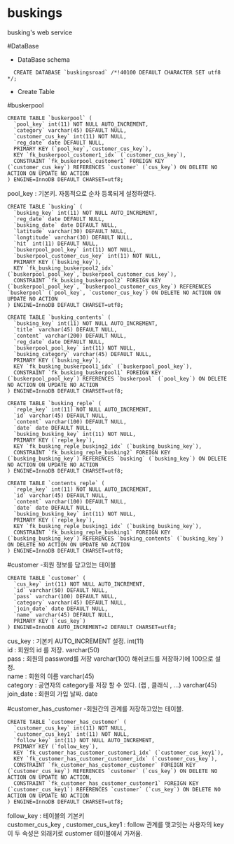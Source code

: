 # buskings
busking's web service  

#DataBase  

- DataBase schema

~~~
  CREATE DATABASE `buskingsroad` /*!40100 DEFAULT CHARACTER SET utf8 */;
~~~~
 
 - Create Table
 
 #buskerpool

~~~~
CREATE TABLE `buskerpool` (
  `pool_key` int(11) NOT NULL AUTO_INCREMENT,  
  `category` varchar(45) DEFAULT NULL,  
  `customer_cus_key` int(11) NOT NULL,  
  `reg_date` date DEFAULT NULL,  
  PRIMARY KEY (`pool_key`,`customer_cus_key`),  
  KEY `fk_buskerpool_customer1_idx` (`customer_cus_key`),  
  CONSTRAINT `fk_buskerpool_customer1` FOREIGN KEY (`customer_cus_key`) REFERENCES `customer` (`cus_key`) ON DELETE NO ACTION ON UPDATE NO ACTION  
) ENGINE=InnoDB DEFAULT CHARSET=utf8;
~~~~
  pool_key  : 기본키.  자동적으로 순차 등록되게 설정하였다.

~~~~
CREATE TABLE `busking` (
  `busking_key` int(11) NOT NULL AUTO_INCREMENT,
  `reg_date` date DEFAULT NULL,
  `busking_date` date DEFAULT NULL,
  `latitude` varchar(30) DEFAULT NULL,
  `longtitude` varchar(30) DEFAULT NULL,
  `hit` int(11) DEFAULT NULL,
  `buskerpool_pool_key` int(11) NOT NULL,
  `buskerpool_customer_cus_key` int(11) NOT NULL,
  PRIMARY KEY (`busking_key`),
  KEY `fk_busking_buskerpool2_idx` (`buskerpool_pool_key`,`buskerpool_customer_cus_key`),
  CONSTRAINT `fk_busking_buskerpool2` FOREIGN KEY (`buskerpool_pool_key`, `buskerpool_customer_cus_key`) REFERENCES `buskerpool` (`pool_key`, `customer_cus_key`) ON DELETE NO ACTION ON UPDATE NO ACTION
) ENGINE=InnoDB DEFAULT CHARSET=utf8;
~~~~

~~~~
CREATE TABLE `busking_contents` (
  `busking_key` int(11) NOT NULL AUTO_INCREMENT,
  `title` varchar(45) DEFAULT NULL,
  `content` varchar(200) DEFAULT NULL,
  `reg_date` date DEFAULT NULL,
  `buskerpool_pool_key` int(11) NOT NULL,
  `busking_category` varchar(45) DEFAULT NULL,
  PRIMARY KEY (`busking_key`),
  KEY `fk_busking_buskerpool1_idx` (`buskerpool_pool_key`),
  CONSTRAINT `fk_busking_buskerpool1` FOREIGN KEY (`buskerpool_pool_key`) REFERENCES `buskerpool` (`pool_key`) ON DELETE NO ACTION ON UPDATE NO ACTION
) ENGINE=InnoDB DEFAULT CHARSET=utf8;
~~~~

~~~~
CREATE TABLE `busking_reple` (
  `reple_key` int(11) NOT NULL AUTO_INCREMENT,
  `id` varchar(45) DEFAULT NULL,
  `content` varchar(100) DEFAULT NULL,
  `date` date DEFAULT NULL,
  `busking_busking_key` int(11) NOT NULL,
  PRIMARY KEY (`reple_key`),
  KEY `fk_busking_reple_busking2_idx` (`busking_busking_key`),
  CONSTRAINT `fk_busking_reple_busking2` FOREIGN KEY (`busking_busking_key`) REFERENCES `busking` (`busking_key`) ON DELETE NO ACTION ON UPDATE NO ACTION
) ENGINE=InnoDB DEFAULT CHARSET=utf8;
~~~~

~~~~
CREATE TABLE `contents_reple` (
  `reple_key` int(11) NOT NULL AUTO_INCREMENT,
  `id` varchar(45) DEFAULT NULL,
  `content` varchar(100) DEFAULT NULL,
  `date` date DEFAULT NULL,
  `busking_busking_key` int(11) NOT NULL,
  PRIMARY KEY (`reple_key`),
  KEY `fk_busking_reple_busking1_idx` (`busking_busking_key`),
  CONSTRAINT `fk_busking_reple_busking1` FOREIGN KEY (`busking_busking_key`) REFERENCES `busking_contents` (`busking_key`) ON DELETE NO ACTION ON UPDATE NO ACTION
) ENGINE=InnoDB DEFAULT CHARSET=utf8;
~~~~

 #customer
  -회원 정보를 담고있는 테이블

~~~~
CREATE TABLE `customer` (
  `cus_key` int(11) NOT NULL AUTO_INCREMENT,
  `id` varchar(50) DEFAULT NULL,
  `pass` varchar(100) DEFAULT NULL,
  `category` varchar(45) DEFAULT NULL,
  `join_date` date DEFAULT NULL,
  `name` varchar(45) DEFAULT NULL,
  PRIMARY KEY (`cus_key`)
) ENGINE=InnoDB AUTO_INCREMENT=2 DEFAULT CHARSET=utf8;
~~~~

cus_key : 기본키  AUTO_INCREMENT 설정. int(11)  
	id : 회원의 id 를 저장. varchar(50)  
	pass : 회원의 password를 저장 varchar(100) 해쉬코드를 저장하기에 100으로 설정.   
	name : 회원의 이름 varchar(45)  
	category : 공연자의 category를 저장 할 수 있다. (랩 , 클래식 , ...) varchar(45)  
	join_date : 회원의 가입 날짜. date  

 #customer_has_customer
  -회원간의 관계를 저장하고있는 테이블.

~~~~
CREATE TABLE `customer_has_customer` (
  `customer_cus_key` int(11) NOT NULL,
  `customer_cus_key1` int(11) NOT NULL,
  `follow_key` int(11) NOT NULL AUTO_INCREMENT,
  PRIMARY KEY (`follow_key`),
  KEY `fk_customer_has_customer_customer1_idx` (`customer_cus_key1`),
  KEY `fk_customer_has_customer_customer_idx` (`customer_cus_key`),
  CONSTRAINT `fk_customer_has_customer_customer` FOREIGN KEY (`customer_cus_key`) REFERENCES `customer` (`cus_key`) ON DELETE NO ACTION ON UPDATE NO ACTION,
  CONSTRAINT `fk_customer_has_customer_customer1` FOREIGN KEY (`customer_cus_key1`) REFERENCES `customer` (`cus_key`) ON DELETE NO ACTION ON UPDATE NO ACTION
) ENGINE=InnoDB DEFAULT CHARSET=utf8;
~~~~

follow_key : 테이블의 기본키   
customer_cus_key , customer_cus_key1 : follow 관계를 맺고잇는 사용자의 key    
이 두 속성은 외래키로 customer 테이블에서 가져옴.    
